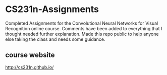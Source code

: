# CS231n-Assignments
Completed Assignments for the Convolutional Neural Networks for Visual Recognition online course. 
Comments have been added to everything that I thought needed further explanation.
Made this repo public to help anyone else taking the class and needs some guidance. 

## course website
http://cs231n.github.io/



